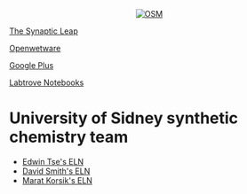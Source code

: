 <center>
<a href="http://opensourcemalaria.org">
  <img src="http://opensourcemalaria.org/images/OSM-logo@2x.png" alt="OSM" style="border:0;">
</a>
</center>

[The Synaptic Leap](http://www.thesynapticleap.org)

[Openwetware](http://openwetware.org/wiki/OSDDMalaria)

[Google Plus](https://plus.google.com/u/0/114702323662314783325/posts)

[Labtrove Notebooks](http://malaria.ourexperiment.org)

# University of Sidney synthetic chemistry team
* [Edwin Tse's ELN](https://au-mynotebook.labarchives.com/share/Edwin%2520Tse/NDIzLjh8MTUwOS8zMjYvVHJlZU5vZGUvMjMyNzY4ODg1fDEwNzUuOA==)
* [David Smith's ELN](https://au-mynotebook.labarchives.com/share/David%2520Smith%2520OSM/OTQuOXwzMDE3MS83My9UcmVlTm9kZS80MDk4MzgwOTk5fDI0MC44OTk5OTk5OTk5OTk5OA==)
* [Marat Korsik's ELN](https://au-mynotebook.labarchives.com/share/Marat%2520Korsik/MC4wfDI5MzcwLzAvVHJlZU5vZGUvMjU3MTEwMjYxfDAuMA==)
